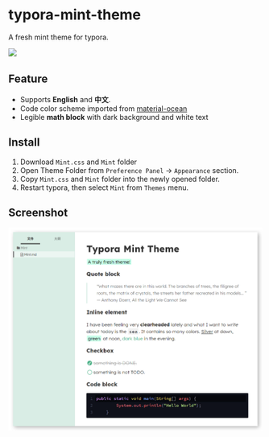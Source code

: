 # typora-mint-theme

A fresh mint theme for typora.

<img src="https://cdn140.picsart.com/264182024029212.png?type=webp&to=min&r=640" width="120px" />

## Feature

- Supports **English** and **中文**.
- Code color scheme imported from [material-ocean](https://codemirror.net/theme/material-ocean.css)
- Legible **math block** with dark background and white text

## Install

1. Download `Mint.css` and `Mint` folder
2. Open Theme Folder from `Preference Panel` → `Appearance` section.
3. Copy `Mint.css` and `Mint` folder into the newly opened folder.
4. Restart typora, then select `Mint` from `Themes` menu.

## Screenshot

![image1](.\image1.png)
